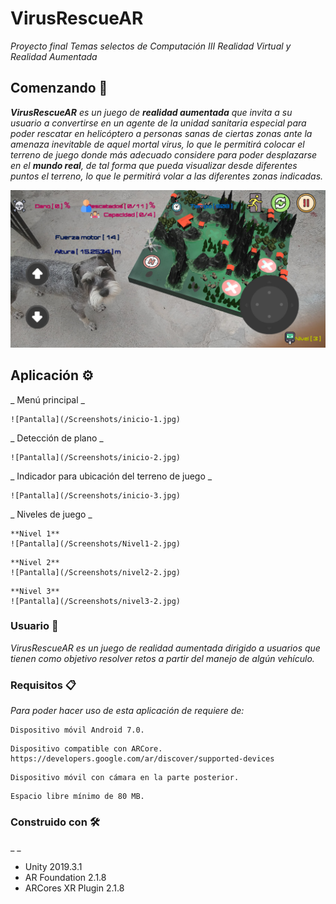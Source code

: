 # VirusRescueAR

_Proyecto final
Temas selectos de Computación III
Realidad Virtual y Realidad Aumentada_

## Comenzando 🚀

_**VirusRescueAR**  es un juego de **realidad aumentada** que invita a su usuario a convertirse en un agente de la unidad sanitaria especial para poder rescatar en helicóptero a personas sanas de ciertas zonas ante la amenaza inevitable de aquel mortal virus, lo que le permitirá colocar el terreno de juego donde más adecuado considere para poder desplazarse en el **mundo real**, de tal forma que pueda visualizar desde diferentes puntos el terreno, lo que le permitirá volar a las diferentes zonas indicadas._

![Pantalla](/Screenshots/nivel3-3.jpg)

## Aplicación ⚙️

_ Menú principal _

```
![Pantalla](/Screenshots/inicio-1.jpg)
```

_ Detección de plano _

```
![Pantalla](/Screenshots/inicio-2.jpg)
```

_ Indicador para ubicación del terreno de juego _

```
![Pantalla](/Screenshots/inicio-3.jpg)
```

_ Niveles de juego _

```
**Nivel 1**
![Pantalla](/Screenshots/Nivel1-2.jpg)
```
```
**Nivel 2**
![Pantalla](/Screenshots/nivel2-2.jpg)
```
```
**Nivel 3**
![Pantalla](/Screenshots/nivel3-2.jpg)
```

### Usuario 🔩

_VirusRescueAR es un juego de realidad aumentada dirigido a usuarios que tienen como objetivo resolver retos a partir del manejo de algún vehículo._

### Requisitos 📋

_Para poder hacer uso de esta aplicación de requiere de:_

```
Dispositivo móvil Android 7.0.
```

```
Dispositivo compatible con ARCore.
https://developers.google.com/ar/discover/supported-devices
```

```
Dispositivo móvil con cámara en la parte posterior.
```

```
Espacio libre mínimo de 80 MB.
```

### Construido con 🛠️

_ _

* Unity 2019.3.1
* AR Foundation 2.1.8
* ARCores XR Plugin 2.1.8

